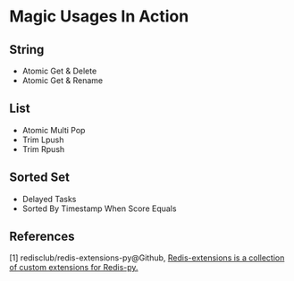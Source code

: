 # Magic Usages In Action

## String

* Atomic Get & Delete
* Atomic Get & Rename

## List

* Atomic Multi Pop
* Trim Lpush
* Trim Rpush

## Sorted Set

* Delayed Tasks
* Sorted By Timestamp When Score Equals

## References

[1] redisclub/redis-extensions-py@Github, [Redis-extensions is a collection of custom extensions for Redis-py.](https://github.com/redisclub/redis-extensions-py)
